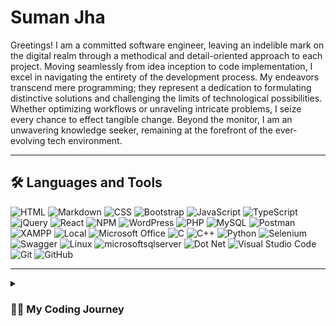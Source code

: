 # Suman Jha

Greetings! I am a committed software engineer, leaving an indelible mark on the digital realm through a methodical and detail-oriented approach to each project. Moving seamlessly from idea inception to code implementation, I excel in navigating the entirety of the development process. My endeavors transcend mere programming; they represent a dedication to formulating distinctive solutions and challenging the limits of technological possibilities. Whether optimizing workflows or unraveling intricate problems, I seize every chance to effect tangible change. Beyond the monitor, I am an unwavering knowledge seeker, remaining at the forefront of the ever-evolving tech environment.

---

## 🛠️ Languages and Tools

<!-- https://simpleicons.org/-->

<div>
   <img src="https://img.shields.io/badge/html5-E34F26?style=for-the-badge&logo=html5&logoColor=white" title="HTML"/>
   <img src="https://img.shields.io/badge/markdown-000000?style=for-the-badge&logo=markdown&logoColor=white" title="Markdown"/>
   <img src="https://img.shields.io/badge/css3-1572B6?style=for-the-badge&logo=css3&logoColor=white" title="CSS"/>
   <img src="https://img.shields.io/badge/bootstrap-7952B3?style=for-the-badge&logo=bootstrap&logoColor=white" title="Bootstrap"/>
   <img src="https://img.shields.io/badge/javascript-F7DF1E?style=for-the-badge&logo=javascript&logoColor=white" title="JavaScript"/>
   <img src="https://img.shields.io/badge/typescript-3178C6?style=for-the-badge&logo=typescript&logoColor=white" title="TypeScript"/>
   <img src="https://img.shields.io/badge/jquery-0769AD?style=for-the-badge&logo=jquery&logoColor=white" title="jQuery"/>
   <img src="https://img.shields.io/badge/react-61DAFB?style=for-the-badge&logo=react&logoColor=white" title="React"/>
   <img src="https://img.shields.io/badge/npm-CB3837?style=for-the-badge&logo=npm&logoColor=white" title="NPM"/>
   <img src="https://img.shields.io/badge/wordpress-21759B?style=for-the-badge&logo=wordpress&logoColor=white" title="WordPress"/>
   <img src="https://img.shields.io/badge/php-777BB4?style=for-the-badge&logo=php&logoColor=white" title="PHP"/>
   <img src="https://img.shields.io/badge/mysql-4479A1?style=for-the-badge&logo=mysql&logoColor=white" title="MySQL"/>
   <img src="https://img.shields.io/badge/postman-FF6C37?style=for-the-badge&logo=postman&logoColor=white" title="Postman"/>
   <img src="https://img.shields.io/badge/xampp-FB7A24?style=for-the-badge&logo=xampp&logoColor=white" title="XAMPP"/>
   <img src="https://img.shields.io/badge/local-51BB7B?style=for-the-badge&logo=local&logoColor=white" title="Local"/>
   <img src="https://img.shields.io/badge/microsoft office-D83B01?style=for-the-badge&logo=microsoftoffice&logoColor=white" title="Microsoft Office"/>
   <img src="https://img.shields.io/badge/c-A8B9CC?style=for-the-badge&logo=c&logoColor=white" title="C"/>
   <img src="https://img.shields.io/badge/c++-00599C?style=for-the-badge&logo=cplusplus&logoColor=white" title="C++"/>
   <img src="https://img.shields.io/badge/python-3776AB?style=for-the-badge&logo=python&logoColor=white" title="Python"/>
   <img src="https://img.shields.io/badge/selenium-43B02A?style=for-the-badge&logo=selenium&logoColor=white" title="Selenium"/>
   <img src="https://img.shields.io/badge/swagger-85EA2D?style=for-the-badge&logo=swagger&logoColor=white" title="Swagger"/>
   <img src="https://img.shields.io/badge/linux-FCC624?style=for-the-badge&logo=linux&logoColor=white" title="Linux"/>
   <img src="https://img.shields.io/badge/microsoftsqlserver-CC2927?style=for-the-badge&logo=microsoftsqlserver&logoColor=white" title="microsoftsqlserver"/>
   <img src="https://img.shields.io/badge/dotnet-512BD4?style=for-the-badge&logo=dotnet&logoColor=white" title="Dot Net"/>
   <img src="https://img.shields.io/badge/visual studio code-007ACC?style=for-the-badge&logo=visualstudiocode&logoColor=white" title="Visual Studio Code" />
   <img src="https://img.shields.io/badge/git-181717?style=for-the-badge&logo=git&logoColor=white" title="Git"/>
   <img src="https://img.shields.io/badge/github-181717?style=for-the-badge&logo=github&logoColor=white" title="GitHub"/>
</div>

---

<!-- ## 🏆 Stats -->

<!-- ![GitHub Streak](https://streak-stats.demolab.com?user=sumanjha108155&theme=gruvbox&border_radius=4.5) -->


<!-- ![GitHub stats](https://github-readme-stats.vercel.app/api?username=sumanjha108155&show_icons=true&theme=gruvbox) -->



<details>
   <summary>
      <h3>👨‍💻 My Coding Journey</h3>
   </summary>
   <p>
      I began my coding journey as a computer engineering student, fueled by curiosity and a deep desire to understand how things were made and how they worked. I delved into various programming languages, frameworks, and tools. Mastering frontend technologies like HTML, CSS, and JavaScript, I honed my skills in crafting visually appealing and user-friendly interfaces. Simultaneously, I dived into backend development, learning languages such as PHP and JavaScript with CMS like WordPress. This comprehensive skill set ultimately led me to become a full stack developer, capable of seamlessly bridging the gap between frontend and backend development, and bringing my own ideas to life.
   </p>
   <p>
      Today, as a full stack developer, I relish the opportunity to design and develop my own applications and websites, providing end-to-end solutions and a seamless user experience. The satisfaction of transforming abstract concepts into tangible, functional programs fuels my passion for this field. I continuously seek to stay updated with the latest technologies and industry trends, committed to lifelong learning and growth. As I embark on new challenges, I am excited about the endless possibilities that lie ahead and the opportunity to create innovative digital experiences that have a positive impact.
   </p>
   <p>
      Come along on this thrilling adventure as we continue to shape the digital world, one thoughtful line of code at a time.
   </p>
</details>
